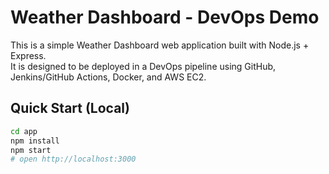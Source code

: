 
# Weather Dashboard - DevOps Demo

This is a simple Weather Dashboard web application built with Node.js + Express.  
It is designed to be deployed in a DevOps pipeline using GitHub, Jenkins/GitHub Actions, Docker, and AWS EC2.

## Quick Start (Local)
```bash
cd app
npm install
npm start
# open http://localhost:3000
```
